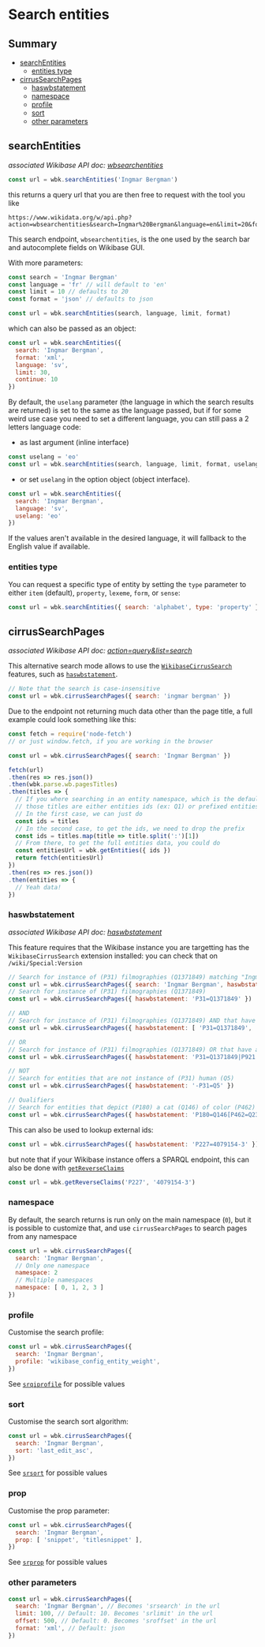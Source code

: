 # Search entities

## Summary

<!-- START doctoc generated TOC please keep comment here to allow auto update -->
<!-- DON'T EDIT THIS SECTION, INSTEAD RE-RUN doctoc TO UPDATE -->


- [searchEntities](#searchentities)
  - [entities type](#entities-type)
- [cirrusSearchPages](#cirrussearchpages)
  - [haswbstatement](#haswbstatement)
  - [namespace](#namespace)
  - [profile](#profile)
  - [sort](#sort)
  - [other parameters](#other-parameters)

<!-- END doctoc generated TOC please keep comment here to allow auto update -->

## searchEntities
*associated Wikibase API doc: [wbsearchentities](https://www.wikidata.org/w/api.php?action=help&modules=wbsearchentities)*

```js
const url = wbk.searchEntities('Ingmar Bergman')
```

this returns a query url that you are then free to request with the tool you like
```
https://www.wikidata.org/w/api.php?action=wbsearchentities&search=Ingmar%20Bergman&language=en&limit=20&format=json
```

This search endpoint, `wbsearchentities`, is the one used by the search bar and autocomplete fields on Wikibase GUI.

With more parameters:
```js
const search = 'Ingmar Bergman'
const language = 'fr' // will default to 'en'
const limit = 10 // defaults to 20
const format = 'json' // defaults to json

const url = wbk.searchEntities(search, language, limit, format)
```
which can also be passed as an object:
```js
const url = wbk.searchEntities({
  search: 'Ingmar Bergman',
  format: 'xml',
  language: 'sv',
  limit: 30,
  continue: 10
})
```

By default, the `uselang` parameter (the language in which the search results are returned) is set to the same as the language passed, but if for some weird use case you need to set a different language, you can still pass a 2 letters language code:
* as last argument (inline interface)
```js
const uselang = 'eo'
const url = wbk.searchEntities(search, language, limit, format, uselang)
```
* or set `uselang` in the option object (object interface).
```js
const url = wbk.searchEntities({
  search: 'Ingmar Bergman',
  language: 'sv',
  uselang: 'eo'
})
```
If the values aren't available in the desired language, it will fallback to the English value if available.

### entities type
You can request a specific type of entity by setting the `type` parameter to either `item` (default), `property`, `lexeme`, `form`, or `sense`:
```js
const url = wbk.searchEntities({ search: 'alphabet', type: 'property' })
```

## cirrusSearchPages
*associated Wikibase API doc: [action=query&list=search](https://www.wikidata.org/w/api.php?action=help&modules=query%2Bsearch)*

This alternative search mode allows to use the [`WikibaseCirrusSearch`](https://www.mediawiki.org/wiki/Help:Extension:WikibaseCirrusSearch) features, such as [`haswbstatement`](#haswbstatement).

```js
// Note that the search is case-insensitive
const url = wbk.cirrusSearchPages({ search: 'ingmar bergman' })
```

Due to the endpoint not returning much data other than the page title, a full example could look something like this:
```js
const fetch = require('node-fetch')
// or just window.fetch, if you are working in the browser

const url = wbk.cirrusSearchPages({ search: 'Ingmar Bergman' })

fetch(url)
.then(res => res.json())
.then(wbk.parse.wb.pagesTitles)
.then(titles => {
  // If you where searching in an entity namespace, which is the default namespace on Wikibase instances,
  // those titles are either entities ids (ex: Q1) or prefixed entities ids (ex: Item:Q1)
  // In the first case, we can just do
  const ids = titles
  // In the second case, to get the ids, we need to drop the prefix
  const ids = titles.map(title => title.split(':')[1])
  // From there, to get the full entities data, you could do
  const entitiesUrl = wbk.getEntities({ ids })
  return fetch(entitiesUrl)
})
.then(res => res.json())
.then(entities => {
  // Yeah data!
})

```

### haswbstatement
*associated Wikibase API doc: [haswbstatement](https://www.mediawiki.org/wiki/Help:Extension:WikibaseCirrusSearch#haswbstatement)*

This feature requires that the Wikibase instance you are targetting has the `WikibaseCirrusSearch` extension installed: you can check that on `/wiki/Special:Version`

```js
// Search for instance of (P31) filmographies (Q1371849) matching "Ingmar Bergman"
const url = wbk.cirrusSearchPages({ search: 'Ingmar Bergman', haswbstatement: 'P31=Q1371849' })
// Search for instance of (P31) filmographies (Q1371849)
const url = wbk.cirrusSearchPages({ haswbstatement: 'P31=Q1371849' })

// AND
// Search for instance of (P31) filmographies (Q1371849) AND that have a main subject (P921)
const url = wbk.cirrusSearchPages({ haswbstatement: [ 'P31=Q1371849', 'P921' ] })

// OR
// Search for instance of (P31) filmographies (Q1371849) OR that have a main subject (P921)
const url = wbk.cirrusSearchPages({ haswbstatement: 'P31=Q1371849|P921' })

// NOT
// Search for entities that are not instance of (P31) human (Q5)
const url = wbk.cirrusSearchPages({ haswbstatement: '-P31=Q5' })

// Qualifiers
// Search for entities that depict (P180) a cat (Q146) of color (P462) black (P462)
const url = wbk.cirrusSearchPages({ haswbstatement: 'P180=Q146[P462=Q23445]' })
```

This can also be used to lookup external ids:
```js
const url = wbk.cirrusSearchPages({ haswbstatement: 'P227=4079154-3' })
```
but note that if your Wikibase instance offers a SPARQL endpoint, this can also be done with [`getReverseClaims`](https://github.com/maxlath/wikibase-sdk/blob/main/docs/get_entities_reverse_claims.md)
```js
const url = wbk.getReverseClaims('P227', '4079154-3')
```

### namespace
By default, the search returns is run only on the main namespace (`0`), but it is possible to customize that, and use `cirrusSearchPages` to search pages from any namespace

```js
const url = wbk.cirrusSearchPages({
  search: 'Ingmar Bergman',
  // Only one namespace
  namespace: 2
  // Multiple namespaces
  namespace: [ 0, 1, 2, 3 ]
})
```

### profile
Customise the search profile:
```js
const url = wbk.cirrusSearchPages({
  search: 'Ingmar Bergman',
  profile: 'wikibase_config_entity_weight',
})
```

See [`srqiprofile`](https://www.wikidata.org/w/api.php?action=help&modules=query+search) for possible values

### sort
Customise the search sort algorithm:
```js
const url = wbk.cirrusSearchPages({
  search: 'Ingmar Bergman',
  sort: 'last_edit_asc',
})
```

See [`srsort`](https://www.wikidata.org/w/api.php?action=help&modules=query+search) for possible values

### prop
Customise the prop parameter:
```js
const url = wbk.cirrusSearchPages({
  search: 'Ingmar Bergman',
  prop: [ 'snippet', 'titlesnippet' ],
})
```

See [`srprop`](https://www.wikidata.org/w/api.php?action=help&modules=query+search) for possible values

### other parameters

```js
const url = wbk.cirrusSearchPages({
  search: 'Ingmar Bergman', // Becomes 'srsearch' in the url
  limit: 100, // Default: 10. Becomes 'srlimit' in the url
  offset: 500, // Default: 0. Becomes 'sroffset' in the url
  format: 'xml', // Default: json
})
```

